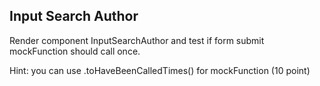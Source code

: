 ## Input Search Author


Render component InputSearchAuthor and test if form submit mockFunction should call once.

Hint: you can use .toHaveBeenCalledTimes() for mockFunction (10 point)